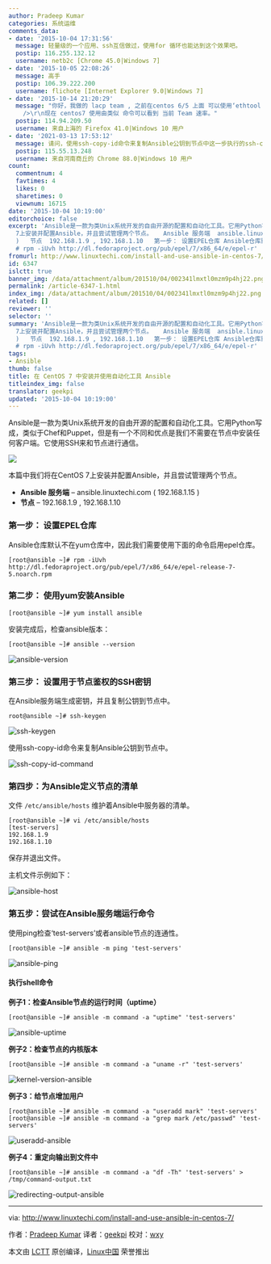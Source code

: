```yaml
---
author: Pradeep Kumar
categories: 系统运维
comments_data:
- date: '2015-10-04 17:31:56'
  message: 轻量级的一个应用、ssh互信做过，使用for 循环也能达到这个效果吧。
  postip: 116.255.132.12
  username: netb2c [Chrome 45.0|Windows 7]
- date: '2015-10-05 22:08:26'
  message: 高手
  postip: 106.39.222.200
  username: flichote [Internet Explorer 9.0|Windows 7]
- date: '2015-10-14 21:20:29'
  message: "你好，我做的 lacp team , 之前在centos 6/5 上面 可以使用‘ethtool bond0’ 可以看到 speed:2000Mb/s<br
    />\r\n现在 centos7 使用由类似 命令可以看到 当前 Team 速率。"
  postip: 114.94.209.50
  username: 来自上海的 Firefox 41.0|Windows 10 用户
- date: '2021-03-13 17:53:12'
  message: 请问，使用ssh-copy-id命令来复制Ansible公钥到节点中这一步执行的ssh-copy-id -i root@192.168.1.10；这里必须是用root吗？@后面跟的这个IP是什么IP呢？
  postip: 115.55.13.248
  username: 来自河南商丘的 Chrome 88.0|Windows 10 用户
count:
  commentnum: 4
  favtimes: 4
  likes: 0
  sharetimes: 0
  viewnum: 16715
date: '2015-10-04 10:19:00'
editorchoice: false
excerpt: 'Ansible是一款为类Unix系统开发的自由开源的配置和自动化工具。它用Python写成，类似于Chef和Puppet，但是有一个不同和优点是我们不需要在节点中安装任何客户端。它使用SSH来和节点进行通信。  本篇中我们将在CentOS
  7上安装并配置Ansible，并且尝试管理两个节点。   Ansible 服务端  ansible.linuxtechi.com ( 192.168.1.15
  )   节点  192.168.1.9 , 192.168.1.10   第一步： 设置EPEL仓库 Ansible仓库默认不在yum仓库中，因此我们需要使用下面的命令启用epel仓库。
  # rpm -iUvh http://dl.fedoraproject.org/pub/epel/7/x86_64/e/epel-r'
fromurl: http://www.linuxtechi.com/install-and-use-ansible-in-centos-7/
id: 6347
islctt: true
banner_img: /data/attachment/album/201510/04/002341lmxtl0mzm9p4hj22.png
permalink: /article-6347-1.html
index_img: /data/attachment/album/201510/04/002341lmxtl0mzm9p4hj22.png.thumb.jpg
related: []
reviewer: ''
selector: ''
summary: 'Ansible是一款为类Unix系统开发的自由开源的配置和自动化工具。它用Python写成，类似于Chef和Puppet，但是有一个不同和优点是我们不需要在节点中安装任何客户端。它使用SSH来和节点进行通信。  本篇中我们将在CentOS
  7上安装并配置Ansible，并且尝试管理两个节点。   Ansible 服务端  ansible.linuxtechi.com ( 192.168.1.15
  )   节点  192.168.1.9 , 192.168.1.10   第一步： 设置EPEL仓库 Ansible仓库默认不在yum仓库中，因此我们需要使用下面的命令启用epel仓库。
  # rpm -iUvh http://dl.fedoraproject.org/pub/epel/7/x86_64/e/epel-r'
tags:
- Ansible
thumb: false
title: 在 CentOS 7 中安装并使用自动化工具 Ansible
titleindex_img: false
translator: geekpi
updated: '2015-10-04 10:19:00'
---
```


Ansible是一款为类Unix系统开发的自由开源的配置和自动化工具。它用Python写成，类似于Chef和Puppet，但是有一个不同和优点是我们不需要在节点中安装任何客户端。它使用SSH来和节点进行通信。


![](/data/attachment/album/201510/04/002341lmxtl0mzm9p4hj22.png)


本篇中我们将在CentOS 7上安装并配置Ansible，并且尝试管理两个节点。


* **Ansible 服务端** – ansible.linuxtechi.com ( 192.168.1.15 )
* **节点** – 192.168.1.9 , 192.168.1.10


### 第一步： 设置EPEL仓库


Ansible仓库默认不在yum仓库中，因此我们需要使用下面的命令启用epel仓库。



```
[root@ansible ~]# rpm -iUvh http://dl.fedoraproject.org/pub/epel/7/x86_64/e/epel-release-7-5.noarch.rpm

```

### 第二步： 使用yum安装Ansible



```
[root@ansible ~]# yum install ansible

```

安装完成后，检查ansible版本：



```
[root@ansible ~]# ansible --version

```

![ansible-version](/data/attachment/album/201510/04/002401o8s2rwmm6rao2d2p.jpg)


### 第三步： 设置用于节点鉴权的SSH密钥


在Ansible服务端生成密钥，并且复制公钥到节点中。



```
root@ansible ~]# ssh-keygen

```

![ssh-keygen](/data/attachment/album/201510/04/002403t6i2z5hhh20ovefh.jpg)


使用ssh-copy-id命令来复制Ansible公钥到节点中。


![ssh-copy-id-command](/data/attachment/album/201510/04/002404sa190o5aett17xeo.jpg)


### 第四步：为Ansible定义节点的清单


文件 `/etc/ansible/hosts` 维护着Ansible中服务器的清单。



```
[root@ansible ~]# vi /etc/ansible/hosts
[test-servers]
192.168.1.9
192.168.1.10

```

保存并退出文件。


主机文件示例如下：


![ansible-host](/data/attachment/album/201510/04/002405stdkcztb84c8kytu.jpg)


### 第五步：尝试在Ansible服务端运行命令


使用ping检查‘test-servers’或者ansible节点的连通性。



```
[root@ansible ~]# ansible -m ping 'test-servers'

```

![ansible-ping](/data/attachment/album/201510/04/002405dzsr3jj1ees5jv59.jpg)


#### 执行shell命令


**例子1：检查Ansible节点的运行时间（uptime）**



```
[root@ansible ~]# ansible -m command -a "uptime" 'test-servers'

```

![ansible-uptime](/data/attachment/album/201510/04/002406dl835tsyweluy85j.jpg)


**例子2：检查节点的内核版本**



```
[root@ansible ~]# ansible -m command -a "uname -r" 'test-servers'

```

![kernel-version-ansible](/data/attachment/album/201510/04/002406dafqtu4brrfbnrfz.jpg)


**例子3：给节点增加用户**



```
[root@ansible ~]# ansible -m command -a "useradd mark" 'test-servers'
[root@ansible ~]# ansible -m command -a "grep mark /etc/passwd" 'test-servers'

```

![useradd-ansible](/data/attachment/album/201510/04/002407fenruzp5eqtb4nnh.jpg)


**例子4：重定向输出到文件中**



```
[root@ansible ~]# ansible -m command -a "df -Th" 'test-servers' > /tmp/command-output.txt

```

![redirecting-output-ansible](/data/attachment/album/201510/04/002410h0t9t018h11g1fam.jpg)




---


via: <http://www.linuxtechi.com/install-and-use-ansible-in-centos-7/>


作者：[Pradeep Kumar](http://www.linuxtechi.com/author/pradeep/) 译者：[geekpi](https://github.com/geekpi) 校对：[wxy](https://github.com/wxy)


本文由 [LCTT](https://github.com/LCTT/TranslateProject) 原创编译，[Linux中国](https://linux.cn/) 荣誉推出